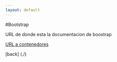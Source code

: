 ```yaml
---
layout: default
---
```


#Bootstrap

URL de donde esta la documentacion de boostrap

[URL a contenedores](https://getbootstrap.com/docs/5.2/layout/containers/)

[back] (./)
